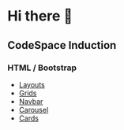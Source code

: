 # Hi there 👋

## CodeSpace Induction

### HTML / Bootstrap
- [Layouts](https://pol-pm.github.io/starter-template/layout.html)
- [Grids](https://pol-pm.github.io/starter-template/grids.html)
- [Navbar](https://pol-pm.github.io/starter-template/navbar.html)
- [Carousel](https://pol-pm.github.io/starter-template/carousel.html)
- [Cards](https://pol-pm.github.io/starter-template/card.html)

<!--
**pol-pm/pol-pm** is a ✨ _special_ ✨ repository because its `README.md` (this file) appears on your GitHub profile.

Here are some ideas to get you started:

- 🔭 I’m currently working on ...
- 🌱 I’m currently learning ...
- 👯 I’m looking to collaborate on ...
- 🤔 I’m looking for help with ...
- 💬 Ask me about ...
- 📫 How to reach me: ...
- 😄 Pronouns: ...
- ⚡ Fun fact: ...
-->
